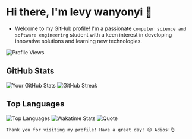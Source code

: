 # Hi there, I'm levy wanyonyi 👋

* Welcome to my GitHub profile! I'm a passionate `computer science and software engineering` student with a keen interest in developing innovative solutions and learning new technologies.

![Profile Views](https://komarev.com/ghpvc/?username=levywanke&color=blueviolet)

## GitHub Stats

![Your GitHub Stats](https://github-readme-stats.vercel.app/api?username=levywanke&show_icons=true&theme=radical)  ![GitHub Streak](https://github-readme-streak-stats.herokuapp.com/?user=levywanke&theme=radical)

## Top Languages

![Top Languages](https://github-readme-stats.vercel.app/api/top-langs/?username=levywanke&layout=compact&theme=radical) 
![Wakatime Stats](https://github-readme-stats.vercel.app/api/wakatime?username=levywanke&theme=radical)
![Quote](https://quotes-github-readme.vercel.app/api?type=horizontal&theme=dark)





`Thank you for visiting my profile! Have a great day! 😊 Adios!👌`

